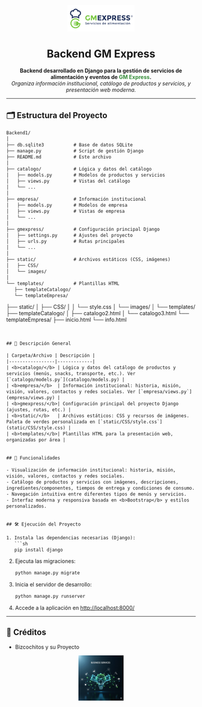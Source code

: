 
<p align="center">
   <img src="static/images/gm express.png" alt="GM Express Logo" width="180"/>
</p>

<h1 align="center">Backend GM Express</h1>

<p align="center">
   <b>Backend desarrollado en Django para la gestión de servicios de alimentación y eventos de <span style="color:#388e3c">GM Express</span>.</b>
   <br>
   <i>Organiza información institucional, catálogo de productos y servicios, y presentación web moderna.</i>
</p>

---


## 🗂️ Estructura del Proyecto

```text
Backend1/
│
├── db.sqlite3           # Base de datos SQLite
├── manage.py            # Script de gestión Django
├── README.md            # Este archivo
│
├── catalogo/            # Lógica y datos del catálogo
│   ├── models.py        # Modelos de productos y servicios
│   ├── views.py         # Vistas del catálogo
│   └── ...
│
├── empresa/             # Información institucional
│   ├── models.py        # Modelos de empresa
│   ├── views.py         # Vistas de empresa
│   └── ...
│
├── gmexpress/           # Configuración principal Django
│   ├── settings.py      # Ajustes del proyecto
│   ├── urls.py          # Rutas principales
│   └── ...
│
├── static/              # Archivos estáticos (CSS, imágenes)
│   ├── CSS/
│   └── images/
│
└── templates/           # Plantillas HTML
   ├── templateCatalogo/
   └── templateEmpresa/
```
├── static/
│   ├── CSS/
│   │   └── style.css
│   └── images/
│
└── templates/
    ├── templateCatalogo/
    │   ├── catalogo2.html
    │   └── catalogo3.html
    └── templateEmpresa/
        ├── inicio.html
        └── info.html
```


## 📝 Descripción General

| Carpeta/Archivo | Descripción |
|-----------------|-------------|
| <b>catalogo/</b> | Lógica y datos del catálogo de productos y servicios (menús, snacks, transporte, etc.). Ver [`catalogo/models.py`](catalogo/models.py) |
| <b>empresa/</b>  | Información institucional: historia, misión, visión, valores, contactos y redes sociales. Ver [`empresa/views.py`](empresa/views.py) |
| <b>gmexpress/</b>| Configuración principal del proyecto Django (ajustes, rutas, etc.) |
| <b>static/</b>   | Archivos estáticos: CSS y recursos de imágenes. Paleta de verdes personalizada en [`static/CSS/style.css`](static/CSS/style.css) |
| <b>templates/</b>| Plantillas HTML para la presentación web, organizadas por área |


## 🚀 Funcionalidades

- Visualización de información institucional: historia, misión, visión, valores, contactos y redes sociales.
- Catálogo de productos y servicios con imágenes, descripciones, ingredientes/componentes, tiempos de entrega y condiciones de consumo.
- Navegación intuitiva entre diferentes tipos de menús y servicios.
- Interfaz moderna y responsiva basada en <b>Bootstrap</b> y estilos personalizados.


## 🛠️ Ejecución del Proyecto

1. Instala las dependencias necesarias (Django):
   ```sh
   pip install django
   ```
2. Ejecuta las migraciones:
   ```sh
   python manage.py migrate
   ```
3. Inicia el servidor de desarrollo:
   ```sh
   python manage.py runserver
   ```
4. Accede a la aplicación en [http://localhost:8000/](http://localhost:8000/)


---

## 👥 Créditos

- Bizcochitos y su Proyecto

<p align="center">
   <img src="static/images/servicio.png" alt="Servicio GM Express" width="120"/>
</p>
